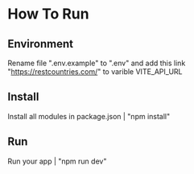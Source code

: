 # How To Run

## Environment

Rename file ".env.example" to ".env" and add this link "https://restcountries.com/" to varible VITE_API_URL

## Install

Install all modules in package.json | "npm install"

## Run

Run your app | "npm run dev"

